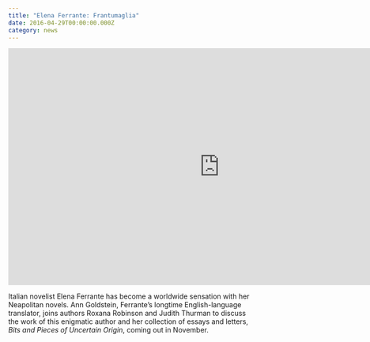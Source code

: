 ```yaml
---
title: "Elena Ferrante: Frantumaglia"
date: 2016-04-29T00:00:00.000Z
category: news
---
```

<div class="embed-container">

<iframe width="853" height="480" src="https://www.youtube-nocookie.com/embed/P3jvIQePWto?rel=0&amp;showinfo=0" frameborder="0" allowfullscreen></iframe>

</div>

Italian novelist Elena Ferrante has become a worldwide sensation with her Neapolitan novels. Ann Goldstein, Ferrante’s longtime English-language translator, joins authors Roxana Robinson and Judith Thurman to discuss the work of this enigmatic author and her collection of essays and letters, _Bits and Pieces of Uncertain Origin_, coming out in November. 
